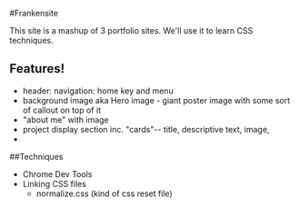 #Frankensite

This site is a mashup of 3 portfolio sites.
We'll use it to learn CSS techniques.

## Features!

- header: navigation: home key and menu
- background image aka Hero image - giant poster image with some sort of callout on top of it
- "about me" with image
- project display section inc. "cards"-- title, descriptive text, image, 
- 

##Techniques

- Chrome Dev Tools
- Linking CSS files
    - normalize.css (kind of css reset file)
